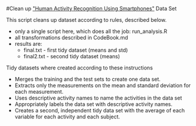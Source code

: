 #Clean up ["Human Activity Recognition Using Smartphones"](http://archive.ics.uci.edu/ml/datasets/Human+Activity+Recognition+Using+Smartphones) Data Set 


This script cleans up dataset according to rules, described below.
- only a single script here, which does all the job: run_analysis.R
- all transformations described in CodeBook.md
- results are: 
   - final.txt - first tidy dataset (means and std)
   - final2.txt - second tidy dataset (means)

Tidy datasets where created according to these instructions
- Merges the training and the test sets to create one data set.
- Extracts only the measurements on the mean and standard deviation for each measurement. 
- Uses descriptive activity names to name the activities in the data set
- Appropriately labels the data set with descriptive activity names. 
- Creates a second, independent tidy data set with the average of each variable for each activity and each subject. 